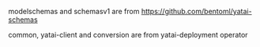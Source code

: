 modelschemas and schemasv1 are from https://github.com/bentoml/yatai-schemas

common, yatai-client and conversion are from yatai-deployment operator